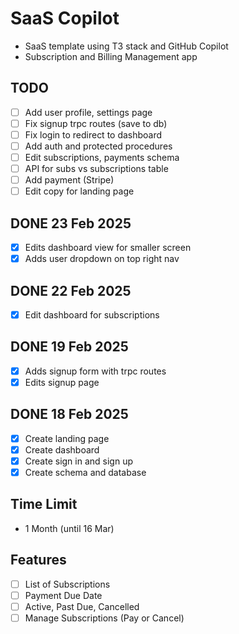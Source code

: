 # SaaS Copilot

- SaaS template using T3 stack and GitHub Copilot
- Subscription and Billing Management app

## TODO
- [ ] Add user profile, settings page
- [ ] Fix signup trpc routes (save to db)
- [ ] Fix login to redirect to dashboard
- [ ] Add auth and protected procedures
- [ ] Edit subscriptions, payments schema
- [ ] API for subs vs subscriptions table
- [ ] Add payment (Stripe)
- [ ] Edit copy for landing page

## DONE 23 Feb 2025
- [x] Edits dashboard view for smaller screen
- [x] Adds user dropdown on top right nav

## DONE 22 Feb 2025
- [x] Edit dashboard for subscriptions

## DONE 19 Feb 2025
- [x] Adds signup form with trpc routes
- [x] Edits signup page

## DONE 18 Feb 2025
- [x] Create landing page
- [x] Create dashboard
- [x] Create sign in and sign up
- [x] Create schema and database

## Time Limit
- 1 Month (until 16 Mar)

## Features
- [ ] List of Subscriptions
- [ ] Payment Due Date
- [ ] Active, Past Due, Cancelled
- [ ] Manage Subscriptions (Pay or Cancel)
